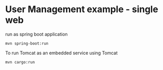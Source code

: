 
# User Management example - single web

run as spring boot application 

```
mvn spring-boot:run
```


To run Tomcat as an embedded service using Tomcat

```
mvn cargo:run
```








